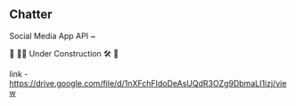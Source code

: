 ## Chatter

Social Media App API ~

🚧 👷‍♂️ Under Construction 🛠️ 🚧

link - https://drive.google.com/file/d/1nXFchFIdoDeAsUQdR3OZg9DbmaLI1izj/view